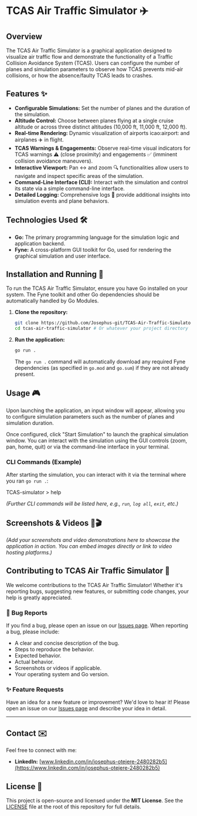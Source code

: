 # TCAS Air Traffic Simulator ✈️

## Overview

The TCAS Air Traffic Simulator is a graphical application designed to visualize air traffic flow and demonstrate the functionality of a Traffic Collision Avoidance System (TCAS). Users can configure the number of planes and simulation parameters to observe how TCAS prevents mid-air collisions, or how the absence/faulty TCAS leads to crashes.

## Features ✨

* **Configurable Simulations:** Set the number of planes and the duration of the simulation.
* **Altitude Control:** Choose between planes flying at a single cruise altitude or across three distinct altitudes (10,000 ft, 11,000 ft, 12,000 ft).
* **Real-time Rendering:** Dynamic visualization of airports icao:airport: and airplanes ✈️ in flight.
* **TCAS Warnings & Engagements:** Observe real-time visual indicators for TCAS warnings ⚠️ (close proximity) and engagements ✅ (imminent collision avoidance maneuvers).
* **Interactive Viewport:** Pan ↔️ and zoom 🔍 functionalities allow users to navigate and inspect specific areas of the simulation.
* **Command-Line Interface (CLI):** Interact with the simulation and control its state via a simple command-line interface.
* **Detailed Logging:** Comprehensive logs 📄 provide additional insights into simulation events and plane behaviors.

## Technologies Used 🛠️

* **Go:** The primary programming language for the simulation logic and application backend.
* **Fyne:** A cross-platform GUI toolkit for Go, used for rendering the graphical simulation and user interface.

## Installation and Running 🚀

To run the TCAS Air Traffic Simulator, ensure you have Go installed on your system. The Fyne toolkit and other Go dependencies should be automatically handled by Go Modules.

1.  **Clone the repository:**
    ```bash
    git clone https://github.com/Josephus-git/TCAS-Air-Traffic-Simulator.git
    cd tcas-air-traffic-simulator # Or whatever your project directory is named
    ```
2.  **Run the application:**
    ```bash
    go run .
    ```
    The `go run .` command will automatically download any required Fyne dependencies (as specified in `go.mod` and `go.sum`) if they are not already present.

## Usage 🎮

Upon launching the application, an input window will appear, allowing you to configure simulation parameters such as the number of planes and simulation duration.

Once configured, click "Start Simulation" to launch the graphical simulation window. You can interact with the simulation using the GUI controls (zoom, pan, home, quit) or via the command-line interface in your terminal.

### CLI Commands (Example)

After starting the simulation, you can interact with it via the terminal where you ran `go run .`:


TCAS-simulator > help

*(Further CLI commands will be listed here, e.g., `run`, `log all`, `exit`, etc.)*

## Screenshots & Videos 📸🎬

*(Add your screenshots and video demonstrations here to showcase the application in action. You can embed images directly or link to video hosting platforms.)*

## Contributing to TCAS Air Traffic Simulator 🤝

We welcome contributions to the TCAS Air Traffic Simulator! Whether it's reporting bugs, suggesting new features, or submitting code changes, your help is greatly appreciated.

### 🐛 Bug Reports

If you find a bug, please open an issue on our [Issues page](https://github.com/Josephus-git/TCAS-Air-Traffic-Simulator/issues). When reporting a bug, please include:

* A clear and concise description of the bug.
* Steps to reproduce the behavior.
* Expected behavior.
* Actual behavior.
* Screenshots or videos if applicable.
* Your operating system and Go version.

### ✨ Feature Requests

Have an idea for a new feature or improvement? We'd love to hear it! Please open an issue on our [Issues page](https://github.com/Josephus-git/TCAS-Air-Traffic-Simulator/issues) and describe your idea in detail.

---

## Contact ✉️

Feel free to connect with me:

* **LinkedIn:** [www.linkedin.com/in/josephus-otejere-2480282b5](https://www.linkedin.com/in/josephus-otejere-2480282b5)

## License 📜

This project is open-source and licensed under the **MIT License**. See the [LICENSE](LICENSE) file at the root of this repository for full details.
